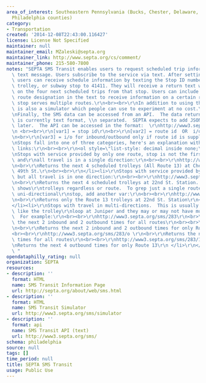 ```yaml
---
area_of_interest: Southeastern Pennsylvania (Bucks, Chester, Delaware, Montgomery,
  Philadelphia counties)
category:
- Transportation
created: '2014-12-08T22:43:00.116427'
license: License Not Specified
maintainer: null
maintainer_email: MZaleski@septa.org
maintainer_link: http://www.septa.org/cs/comment/
maintainer_phone: 215-580-7800
notes: "SEPTA SMS Transit enables users to request scheduled trip information via\
  \ text message. Users subscribe to the service via text. After setting up an account,\
  \ users can receive schedule information by texting the Stop ID number for a bus,\
  \ trolley, or subway stop to 41411. They will receive a return text with information\
  \ on the four next scheduled trips from that stop. Users can include the specific\
  \ route designation in the text to receive information on a certain route if the\
  \ stop serves multiple routes.\r\n<br><br>\r\nIn addition to using the SMS, there\
  \ is also a simulator which people can use to experiment at no cost.\r\n<br><br>\r\
  \nFinally, the SMS data can be accessed from an API.  The data returned by the API\
  \ is currently text format, \\n separated.  SEPTA expects to add JSON and XML versions\
  \ later.  The API can be accessed in the format:  \r\nhttp://www3.septa.org/sms/var1/var2/var3/\r\
  \n <br><br>\r\n[var1] = stop id\r\n<br>\r\n[var2] = route id  OR  i/o for inbound/outbound\r\
  \n<br>\r\n[var3] = i/o for inbound/outbound only if route id is supplied\r\n <br><br>\r\
  \nStops fall into one of three categories, here's an explanation with some sample\
  \ links:\r\n<br><br>\r\n<ol style=\"list-style: decimal inside none;\">\r\n<li>\r\
  \nStops with service provided by only one route, stop is not the first or last stop\
  \ and\r\nall travel is in a single direction:\r\n<br><br>\r\nhttp://www3.septa.org/sms/321\r\
  \n<br>\r\nReturns the next 4 scheduled trolleys (All Route 13) at Chester Ave &\
  \ 49th St.\r\n<br><br>\r\n</li><li>\r\nStops with service provided by multiple routes,\
  \ but all travel is in one direction:\r\n<br><br>\r\nhttp://www3.septa.org/sms/20645/\r\
  \n<br>\r\nReturns the next 4 scheduled trolleys at 22nd St. Station. Note the results\
  \ shows\r\ntrolleys regardless or route.  To grep just a single route, for a multi-route,\
  \ uni-directional\r\nstop, add another var:\r\n<br><br>\r\nhttp://www3.septa.org/sms/20645/13/\r\
  \n<br>\r\nReturns only the Route 13 trolleys at 22nd St. Station\r\n<br><br>\r\n\
  </li><li>\r\nStops with travel in multi-directions.  This is usually end points,\
  \ like the trolley\r\nloop at Juniper and they may or may not have multiple routes.\
  \  For example:\r\n<br><br>\r\nhttp://www3.septa.org/sms/283\r\n<br>\r\nReturns\
  \ the next 2 inbound and 2 outbound times for all routes\r\n<br><br>\r\nhttp://www3.septa.org/sms/283/13/\r\
  \n<br>\r\nReturns the next 2 inbound and 2 outbound times for only Route 13\r\n\
  <br><br>\r\nhttp://www3.septa.org/sms/283/o \r\n<br>\r\nReturns the next 4 outbound\
  \ times for all routes\r\n<br><br>\r\nhttp://www3.septa.org/sms/283/13/o \r\n<br>\r\
  \nReturns the next 4 outbound times for only Route 13\r\n </li>\r\n</ol>\r\n\r\n\
  \ "
opendataphilly_rating: null
organization: SEPTA
resources:
- description: ''
  format: HTML
  name: SMS Transit Information Page
  url: http://septa.org/about/web/sms.html
- description: ''
  format: HTML
  name: SMS Transit Simulator
  url: http://www3.septa.org/sms/simulator
- description: ''
  format: api
  name: SMS Transit API (text)
  url: http://www3.septa.org/sms/
schema: philadelphia
source: null
tags: []
time_period: null
title: SEPTA SMS Transit
usage: Public Use
---
```

